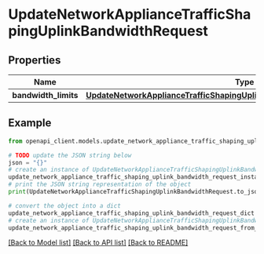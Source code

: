 # UpdateNetworkApplianceTrafficShapingUplinkBandwidthRequest


## Properties

Name | Type | Description | Notes
------------ | ------------- | ------------- | -------------
**bandwidth_limits** | [**UpdateNetworkApplianceTrafficShapingUplinkBandwidthRequestBandwidthLimits**](UpdateNetworkApplianceTrafficShapingUplinkBandwidthRequestBandwidthLimits.md) |  | [optional] 

## Example

```python
from openapi_client.models.update_network_appliance_traffic_shaping_uplink_bandwidth_request import UpdateNetworkApplianceTrafficShapingUplinkBandwidthRequest

# TODO update the JSON string below
json = "{}"
# create an instance of UpdateNetworkApplianceTrafficShapingUplinkBandwidthRequest from a JSON string
update_network_appliance_traffic_shaping_uplink_bandwidth_request_instance = UpdateNetworkApplianceTrafficShapingUplinkBandwidthRequest.from_json(json)
# print the JSON string representation of the object
print(UpdateNetworkApplianceTrafficShapingUplinkBandwidthRequest.to_json())

# convert the object into a dict
update_network_appliance_traffic_shaping_uplink_bandwidth_request_dict = update_network_appliance_traffic_shaping_uplink_bandwidth_request_instance.to_dict()
# create an instance of UpdateNetworkApplianceTrafficShapingUplinkBandwidthRequest from a dict
update_network_appliance_traffic_shaping_uplink_bandwidth_request_from_dict = UpdateNetworkApplianceTrafficShapingUplinkBandwidthRequest.from_dict(update_network_appliance_traffic_shaping_uplink_bandwidth_request_dict)
```
[[Back to Model list]](../README.md#documentation-for-models) [[Back to API list]](../README.md#documentation-for-api-endpoints) [[Back to README]](../README.md)


